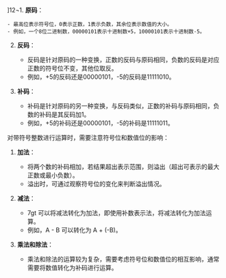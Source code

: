 ]12¬1. **原码**：
    
    - 最高位表示符号位，0表示正数，1表示负数，其余位表示数值的大小。
    - 例如，一个8位二进制数，00000101表示十进制数+5，10000101表示十进制数-5。
2. **反码**：
    
    - 反码是针对原码的一种变换，正数的反码与原码相同，负数的反码是对应正数的符号位不变，其他位取反。
    - 例如，+5的反码还是00000101，-5的反码是11111010。
3. **补码**：
    
    - 补码是针对原码的另一种变换，与反码类似，正数的补码与原码相同，负数的补码是其反码加1。
    - 例如，+5的补码还是00000101，-5的补码是11111011。

对带符号整数进行运算时，需要注意符号位和数值位的影响：

1. **加法**：
    
    - 将两个数的补码相加，若结果超出表示范围，则溢出（超出可表示的最大正数或最小负数）。
    - 溢出时，可通过观察符号位的变化来判断溢出情况。
2. **减法**：
    
    - 7gt 可以将减法转化为加法，即使用补数表示法，将减法转化为加法运算。
    - 例如，A - B 可以转化为 A + (-B)。
3. **乘法和除法**：
    
    - 乘法和除法的运算较为复杂，需要考虑符号位和数值位的相互影响，通常需要将数值转化为补码进行运算。
